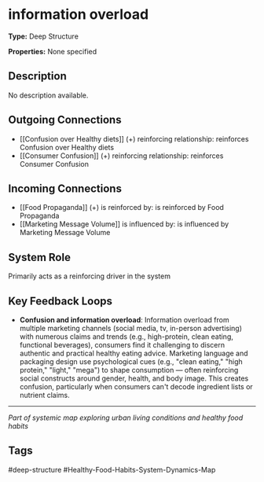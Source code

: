 # information overload

**Type:** Deep Structure

**Properties:** None specified

## Description
No description available.

## Outgoing Connections
- [[Confusion over Healthy diets]] (+) reinforcing relationship: reinforces Confusion over Healthy diets
- [[Consumer  Confusion]] (+) reinforcing relationship: reinforces Consumer  Confusion

## Incoming Connections
- [[Food Propaganda]] (+) is reinforced by: is reinforced by Food Propaganda
- [[Marketing Message Volume]] is influenced by: is influenced by Marketing Message Volume

## System Role
Primarily acts as a reinforcing driver in the system

## Key Feedback Loops
- **Confusion and information overload**: Information overload from multiple marketing channels (social media, tv, in-person advertising) with numerous claims and trends (e.g., high-protein, clean eating, functional beverages), consumers find it challenging to discern authentic and practical healthy eating advice. Marketing language and packaging design use psychological cues (e.g., "clean eating," "high protein," "light," "mega") to shape consumption — often reinforcing social constructs around gender, health, and body image. This creates confusion, particularly when consumers can't decode ingredient lists or nutrient claims.

---
*Part of systemic map exploring urban living conditions and healthy food habits*

## Tags
#deep-structure #Healthy-Food-Habits-System-Dynamics-Map
